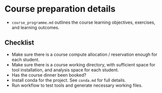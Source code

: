 # Course preparation details

* `course_programme.md` outlines the course learning objectives, exercises, and learning outcomes. 

## Checklist

* Make sure there is a course compute allocation / reservation enough for each student.
* Make sure there is a course working directory, with sufficient space for tool installation, and
analysis space for each student. 
* Has the course dinner been booked?
* Install conda for the project. See `conda.md` for full details.
* Run workflow to test tools and generate necessary working files.

